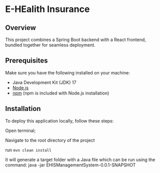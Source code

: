 # E-HEalith Insurance 

## Overview
This project combines a Spring Boot backend with a React frontend, bundled together for seamless deployment.

## Prerequisites
Make sure you have the following installed on your machine:
- Java Development Kit (JDK) 17
- [Node.js](https://nodejs.org/)
- [npm](https://www.npmjs.com/) (npm is included with Node.js installation)

## Installation
To deploy this application locally, follow these steps:

Open terminal;

Navigate to the root directory of the project

run `mvn clean install`

It will generate a target folder with a Java file which can be run using the command:
java -jar EHISManagementSystem-0.0.1-SNAPSHOT
